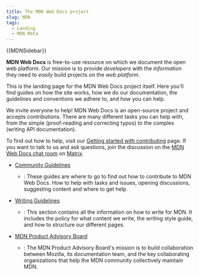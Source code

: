 ```yaml
---
title: The MDN Web Docs project
slug: MDN
tags:
  - Landing
  - MDN Meta
---
```

{{MDNSidebar}}

**MDN Web Docs** is free-to-use resource on which we document the open web platform. Our mission is to provide _developers_ with the _information_ they need to _easily_ build projects on the _web platform_.

This is the landing page for the MDN Web Docs project itself. Here you'll find guides on how the site works, how we do our documentation, the guidelines and conventions we adhere to, and how you can help.

We invite everyone to help! MDN Web Docs is an open-source project and accepts contributions. There are many different tasks you can help with, from the simple (proof-reading and correcting typos) to the complex (writing API documentation).

To find out how to help, visit our [Getting started with contributing](/en-US/docs/MDN/Community/Contributing/Getting_started) page. If you want to talk to us and ask questions, join the discussion on the [MDN Web Docs chat room](https://chat.mozilla.org/#/room/#mdn:mozilla.org) on [Matrix](https://wiki.mozilla.org/Matrix).

- [Community Guidelines](/en-US/docs/MDN/Community)
    - : These guides are where to go to find out how to contribute to MDN Web Docs. How to help with tasks and issues, opening discussions, suggesting content and where to get help.

- [Writing Guidelines](/en-US/docs/MDN/Writing_Guidelines)
    - : This section contains all the information on how to write for MDN. It includes the policy for what content we write, the writing style guide, and how to structure our different pages.

- [MDN Product Advisory Board](/en-US/docs/MDN/MDN_Product_Advisory_Board)
    - : The MDN Product Advisory Board's mission is to build collaboration between Mozilla, its documentation team, and the key collaborating organizations that help the MDN community collectively maintain MDN.